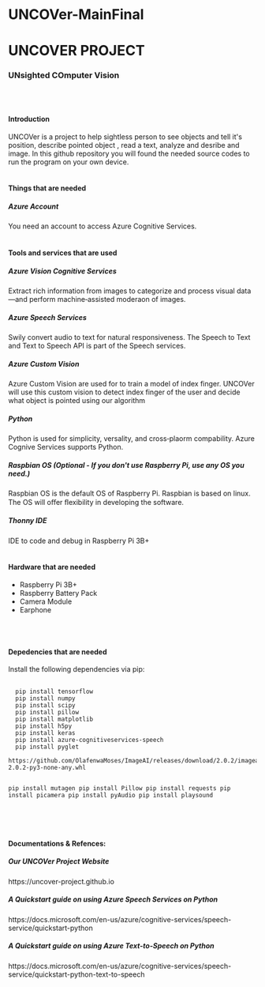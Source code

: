# UNCOVer-MainFinal

<h1>UNCOVER PROJECT</h1>
<h3>UNsighted COmputer Vision</h3>
<br/>
<br/>
<h4><strong>Introduction</strong></h4>

UNCOVer is a project to help sightless person to see objects and tell it's position, describe pointed object , read a text, analyze and desribe and image. In this github repository you will found the needed source codes to run the program on your own device.
<br> <br>


<h4><strong>Things that are needed</strong></h4>
  <h5>Azure Account</h5>
  You need an account to access Azure Cognitive Services.
<br><br>

<h4><strong>Tools  and services that are used</strong></h4>
  <h5>Azure Vision Cognitive Services</h5>
  Extract rich information from images to categorize and process visual data—and perform machine‑assisted moderaon of images.

  <h5>Azure Speech Services</h5>
  Swily convert audio to text for natural responsiveness. The Speech to Text and Text to Speech API is part of the Speech services.

  <h5>Azure Custom Vision</h5>
  Azure Custom Vision are used for to train a model of index finger. UNCOVer will use this custom vision to detect index finger of the user and decide what object is pointed using our algorithm

  <h5>Python</h5>
  Python is used for simplicity, versality, and cross‑plaorm compability. Azure Cognive Services supports Python.

  <h5>Raspbian OS (Optional - If you don't use Raspberry Pi, use any OS you need.)</h5>
  Raspbian OS is the default OS of Raspberry Pi. Raspbian is based on linux. The OS will oﬀer ﬂexibility in developing the software.

  <h5>Thonny IDE</h5>
  IDE to code and debug in Raspberry Pi 3B+
<br> <br>

<h4><strong> Hardware that are needed</strong></h4>
<ul> 
	<li> Raspberry Pi 3B+ </li>
  	<li> Raspberry Battery Pack </li>
	<li> Camera Module </li>
  <li> Earphone </li>
</ul>

<br> <br>

<h4><strong> Depedencies that are needed</strong></h4>
Install the following dependencies via pip:
  <br/>
<pre>
  <code>
  pip install tensorflow
  pip install numpy
  pip install scipy
  pip install pillow
  pip install matplotlib
  pip install h5py
  pip install keras
  pip install azure-cognitiveservices-speech
  pip install pyglet
  https://github.com/OlafenwaMoses/ImageAI/releases/download/2.0.2/imageai-2.0.2-py3-none-any.whl
  
  pip install mutagen
  pip install Pillow
  pip install requests
  pip install picamera
  pip install pyAudio
  pip install playsound
  </code>
</pre>
<br><br>

<h4><strong>  Documentations & Refences: </strong></h4>
  <h5>Our UNCOVer Project Website </h5>
	https://uncover-project.github.io
  <br/>
  <h5>A Quickstart guide on using Azure Speech Services on Python</h5>
  https://docs.microsoft.com/en-us/azure/cognitive-services/speech-service/quickstart-python
  <br/>
  <h5>A Quickstart guide on using Azure Text-to-Speech on Python</h5>
  https://docs.microsoft.com/en-us/azure/cognitive-services/speech-service/quickstart-python-text-to-speech
  <br/>


